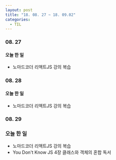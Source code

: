 ```yaml
---
layout: post
title: "18. 08. 27 ~ 18. 09.02"
categories:
  - TIL
---
```


### 08. 27
#### 오늘 한 일
- 노마드코더 리액트JS 강의 복습

### 08. 28
#### 오늘 한 일
- 노마드코더 리액트JS 강의 복습

### 08. 29
### 오늘 한 일
- 노마드코더 리액트JS 강의 복습
- You Don't Know JS 4장 클래스와 객체의 혼합 독서
